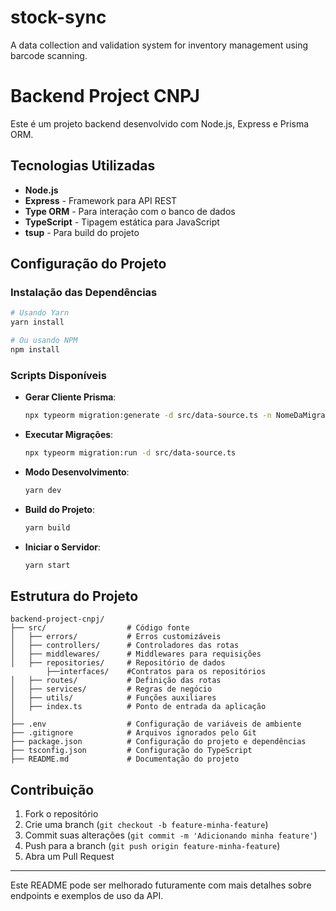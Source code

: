 # stock-sync
A data collection and validation system for inventory management using barcode scanning.
# Backend Project CNPJ

Este é um projeto backend desenvolvido com Node.js, Express e Prisma ORM.

## Tecnologias Utilizadas

- **Node.js**
- **Express** - Framework para API REST
- **Type ORM** - Para interação com o banco de dados
- **TypeScript** - Tipagem estática para JavaScript
- **tsup** - Para build do projeto

## Configuração do Projeto

### Instalação das Dependências

```bash
# Usando Yarn
yarn install

# Ou usando NPM
npm install
```

### Scripts Disponíveis

- **Gerar Cliente Prisma**:
  ```bash
  npx typeorm migration:generate -d src/data-source.ts -n NomeDaMigracao
  ```
- **Executar Migrações**:
  ```bash
  npx typeorm migration:run -d src/data-source.ts
  ```
- **Modo Desenvolvimento**:
  ```bash
  yarn dev
  ```
- **Build do Projeto**:
  ```bash
  yarn build
  ```
- **Iniciar o Servidor**:
  ```bash
  yarn start
  ```

## Estrutura do Projeto

```
backend-project-cnpj/
├── src/                  # Código fonte
│   ├── errors/           # Erros customizáveis
│   ├── controllers/      # Controladores das rotas
│   ├── middlewares/      # Middlewares para requisições
│   ├── repositories/     # Repositório de dados
        ├──interfaces/    #Contratos para os repositórios
│   ├── routes/           # Definição das rotas
│   ├── services/         # Regras de negócio
│   ├── utils/            # Funções auxiliares
│   ├── index.ts          # Ponto de entrada da aplicação
│
├── .env                  # Configuração de variáveis de ambiente
├── .gitignore            # Arquivos ignorados pelo Git
├── package.json          # Configuração do projeto e dependências
├── tsconfig.json         # Configuração do TypeScript
├── README.md             # Documentação do projeto
```

## Contribuição

1. Fork o repositório
2. Crie uma branch (`git checkout -b feature-minha-feature`)
3. Commit suas alterações (`git commit -m 'Adicionando minha feature'`)
4. Push para a branch (`git push origin feature-minha-feature`)
5. Abra um Pull Request

---

Este README pode ser melhorado futuramente com mais detalhes sobre endpoints e exemplos de uso da API.


